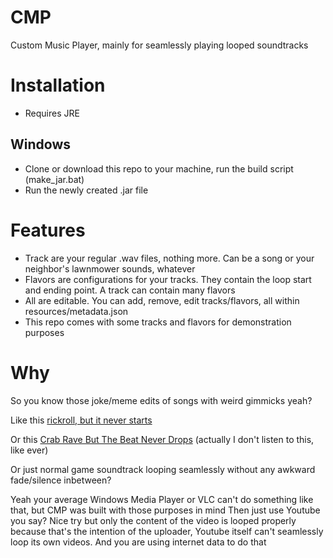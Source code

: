 # CMP
Custom Music Player, mainly for seamlessly playing looped soundtracks

# Installation
* Requires JRE
## Windows
* Clone or download this repo to your machine, run the build script (make_jar.bat)
* Run the newly created .jar file

# Features
* Track are your regular .wav files, nothing more. Can be a song or your neighbor's lawnmower sounds, whatever
* Flavors are configurations for your tracks. They contain the loop start and ending point. A track can contain many flavors
* All are editable. You can add, remove, edit tracks/flavors, all within resources/metadata.json
* This repo comes with some tracks and flavors for demonstration purposes

# Why
So you know those joke/meme edits of songs with weird gimmicks yeah?

Like this [rickroll, but it never starts](https://www.youtube.com/watch?v=cvh0nX08nRw)

Or this [Crab Rave But The Beat Never Drops](https://www.youtube.com/watch?v=bTZk3pwObmI) (actually I don't listen to this, like ever)

Or just normal game soundtrack looping seamlessly without any awkward fade/silence inbetween?

Yeah your average Windows Media Player or VLC can't do something like that, but CMP was built with those purposes in mind
Then just use Youtube you say? Nice try but only the content of the video is looped properly because that's the intention of the uploader, Youtube itself can't seamlessly loop its own videos. And you are using internet data to do that
